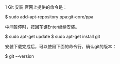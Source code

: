 1 Git 安装
  官网上提供的命令是：

  $ sudo add-apt-repository ppa:git-core/ppa


  中间暂停时，按回车键Enter继续安装。

  $ sudo apt-get update
  $ sudo apt-get install git  

  安装下载完成后，可以使用下面的命令行，确认git的版本：

  $ git --version 
